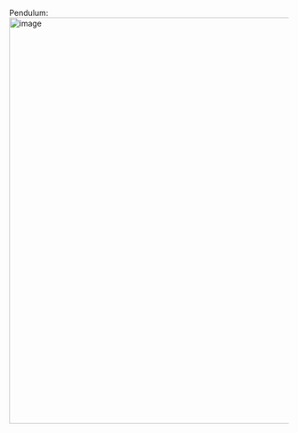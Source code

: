 Pendulum:
<img width="1376" height="731" alt="image" src="https://github.com/user-attachments/assets/f3bea5e2-af1d-4563-8f2b-4ba5f53b8f22" />
